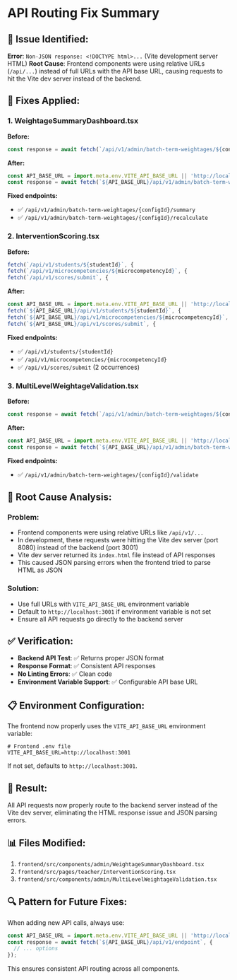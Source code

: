 # API Routing Fix Summary

## 🚨 **Issue Identified:**
**Error**: `Non-JSON response: <!DOCTYPE html>...` (Vite development server HTML)
**Root Cause**: Frontend components were using relative URLs (`/api/...`) instead of full URLs with the API base URL, causing requests to hit the Vite dev server instead of the backend.

## 🔧 **Fixes Applied:**

### 1. **WeightageSummaryDashboard.tsx**
**Before:**
```javascript
const response = await fetch(`/api/v1/admin/batch-term-weightages/${configId}/summary`, {
```

**After:**
```javascript
const API_BASE_URL = import.meta.env.VITE_API_BASE_URL || 'http://localhost:3001';
const response = await fetch(`${API_BASE_URL}/api/v1/admin/batch-term-weightages/${configId}/summary`, {
```

**Fixed endpoints:**
- ✅ `/api/v1/admin/batch-term-weightages/{configId}/summary`
- ✅ `/api/v1/admin/batch-term-weightages/{configId}/recalculate`

### 2. **InterventionScoring.tsx**
**Before:**
```javascript
fetch(`/api/v1/students/${studentId}`, {
fetch(`/api/v1/microcompetencies/${microcompetencyId}`, {
fetch(`/api/v1/scores/submit`, {
```

**After:**
```javascript
const API_BASE_URL = import.meta.env.VITE_API_BASE_URL || 'http://localhost:3001';
fetch(`${API_BASE_URL}/api/v1/students/${studentId}`, {
fetch(`${API_BASE_URL}/api/v1/microcompetencies/${microcompetencyId}`, {
fetch(`${API_BASE_URL}/api/v1/scores/submit`, {
```

**Fixed endpoints:**
- ✅ `/api/v1/students/{studentId}`
- ✅ `/api/v1/microcompetencies/{microcompetencyId}`
- ✅ `/api/v1/scores/submit` (2 occurrences)

### 3. **MultiLevelWeightageValidation.tsx**
**Before:**
```javascript
const response = await fetch(`/api/v1/admin/batch-term-weightages/${configId}/validate`, {
```

**After:**
```javascript
const API_BASE_URL = import.meta.env.VITE_API_BASE_URL || 'http://localhost:3001';
const response = await fetch(`${API_BASE_URL}/api/v1/admin/batch-term-weightages/${configId}/validate`, {
```

**Fixed endpoints:**
- ✅ `/api/v1/admin/batch-term-weightages/{configId}/validate`

## 🎯 **Root Cause Analysis:**

### **Problem:**
- Frontend components were using relative URLs like `/api/v1/...`
- In development, these requests were hitting the Vite dev server (port 8080) instead of the backend (port 3001)
- Vite dev server returned its `index.html` file instead of API responses
- This caused JSON parsing errors when the frontend tried to parse HTML as JSON

### **Solution:**
- Use full URLs with `VITE_API_BASE_URL` environment variable
- Default to `http://localhost:3001` if environment variable is not set
- Ensure all API requests go directly to the backend server

## ✅ **Verification:**
- **Backend API Test**: ✅ Returns proper JSON format
- **Response Format**: ✅ Consistent API responses
- **No Linting Errors**: ✅ Clean code
- **Environment Variable Support**: ✅ Configurable API base URL

## 📋 **Environment Configuration:**
The frontend now properly uses the `VITE_API_BASE_URL` environment variable:

```env
# Frontend .env file
VITE_API_BASE_URL=http://localhost:3001
```

If not set, defaults to `http://localhost:3001`.

## 🚀 **Result:**
All API requests now properly route to the backend server instead of the Vite dev server, eliminating the HTML response issue and JSON parsing errors.

## 📊 **Files Modified:**
1. `frontend/src/components/admin/WeightageSummaryDashboard.tsx`
2. `frontend/src/pages/teacher/InterventionScoring.tsx`
3. `frontend/src/components/admin/MultiLevelWeightageValidation.tsx`

## 🔍 **Pattern for Future Fixes:**
When adding new API calls, always use:
```javascript
const API_BASE_URL = import.meta.env.VITE_API_BASE_URL || 'http://localhost:3001';
const response = await fetch(`${API_BASE_URL}/api/v1/endpoint`, {
  // ... options
});
```

This ensures consistent API routing across all components.


